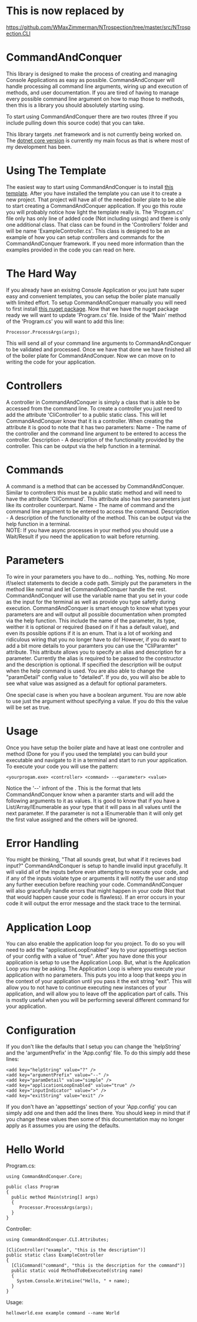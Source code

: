 # This is now replaced by
https://github.com/WMaxZimmerman/NTrospection/tree/master/src/NTrospection.CLI

# CommandAndConquer
This library is designed to make the process of creating and managing Console Applications as easy as possible. CommandAndConquer will handle processing all command line arguments, wiring up and execution of methods, and user documentation. If you are tired of having to manage every possible command line argument on how to map those to methods, then this is a library you should absolutely starting using.

To start using CommandAndConquer there are two routes (three if you include pulling down this source code) that you can take.

This library targets .net framework and is not currently being worked on. The [dotnet core version](https://github.com/WMaxZimmerman/NTrospection/tree/master/src/NTrospection.CLI) is currently my main focus as that is where most of my development has been.

# Using The Template
The easiest way to start using CommandAndConquer is to install [this template](https://marketplace.visualstudio.com/items?itemName=wmaxzimmerman.CommandAndConquerCLI01). After you have installed the template you can use it to create a new project. That project will have all of the needed boiler plate to be able to start creating a CommandAndConquer application. If you go this route you will probably notice how light the template really is.  The 'Program.cs' file only has only line of added code (Not including usings) and there is only one additional class. That class can be found in the 'Controllers' folder and will be name 'ExampleController.cs'. This class is designed to be an example of how you can setup controllers and commands for the CommandAndConquer framework. If you need more information than the examples provided in the code you can read on here.

# The Hard Way
If you already have an exisitng Console Application or you just hate super easy and convenient templates, you can setup the boiler plate manually with limited effort. To setup CommandAndConquer manually you will need to first install [this nuget package](https://www.nuget.org/packages/WMZ.CommandAndConquer.CLI/). Now that we have the nuget package ready we will want to update 'Program.cs' file. Inside of the 'Main' method of the 'Program.cs' you will want to add this line:

```
Processor.ProcessArgs(args);
```

This will send all of your command line arguments to CommandAndConquer to be validated and processed. Once we have that done we have finished all of the boiler plate for CommandAndConquer. Now we can move on to writing the code for your application.

# Controllers
A controller in CommandAndConquer is simply a class that is able to be accessed from the command line. To create a controller you just need to add the attribute 'CliController' to a public static class. This will let CommandAndConquer know that it is a controller. When creating the attribute it is good to note that it has two parameters:
Name - The name of the controller and the command line argument to be entered to access the controller.
Description - A description of the functionality provided by the controller. This can be output via the help function in a terminal.

# Commands
A command is a method that can be accessed by CommandAndConquer. Similar to controllers this must be a public static method and will need to have the attribute 'CliCommand'. This attribute also has two parameters just like its controller counterpart.
Name - The name of command and the command line argument to be entered to access the command.
Description - A description of the functionality of the method. This can be output via the help function in a terminal.    
NOTE: If you have async processes in your method you should use a Wait/Result if you need the application to wait before returning.

# Parameters
To wire in your parameters you have to do... nothing. Yes, nothing. No more if/select statements to decide a code path. Simiply put the parameters in the method like normal and let CommandAndConquer handle the rest. CommandAndConquer will use the variable name that you set in your code as the input for the terminal as well as provide you type safetly during execution. CommandAndConquer is smart enough to know what types your parameters are and will output all possible documentation when prompted via the help function. This include the name of the parameter, its type, weither it is optional or required (based on if it has a default value), and even its possible options if it is an enum. That is a lot of working and ridiculous wiring that you no longer have to do!  However, if you do want to add a bit more details to your paramters you can use the "CliParamter" attribute. This attribute allows you to specify an alias and description for a parameter. Currently the alias is required to be passed to the constructor and the description is optional. If specified the description will be output when the help command is used. You are also able to change the "paramDetail" config value to "detailed". If you do, you will also be able to see what value was assigned as a default for optional parameters.

One special case is when you have a boolean argument. You are now able to use just the argument without specifying a value. If you do this the value will be set as true.

# Usage
Once you have setup the boiler plate and have at least one controller and method (Done for you if you used the template) you can build your executable and navigate to it in a terminal and start to run your application. To execute your code you will use the pattern:

```
<yourprogam.exe> <controller> <command> --<parameter> <value>
```

Notice the '--' infront of the <parameter>. This is the format that lets CommandAndConquer know when a paramter starts and will add the following arguments to it as values. It is good to know that if you have a List/Array/IEnumerable as your type that it will pass in all values until the next parameter. If the parameter is not a IEnumerable than it will only get the first value assigned and the others will be ignored.

# Error Handling
You might be thinking, "That all sounds great, but what if it recieves bad input?" CommandAndConquer is setup to handle invalid input gracefully.  It will valid all of the inputs before even attempting to execute your code, and if any of the inputs violate type or arguments it will notify the user and stop any further execution before reaching your code. CommandAndConquer will also gracefully handle errors that might happen in your code (Not that that would happen cause your code is flawless). If an error occurs in your code it will output the error message and the stack trace to the terminal.

# Application Loop
You can also enable the application loop for you project. To do so you will need to add the "applicationLoopEnabled" key to your appsettings section of your config with a value of "true". After you have done this your application is setup to use the Application Loop. But, what is the Application Loop you may be asking. The Application Loop is where you execute your application with no parameters. This puts you into a loop that keeps you in the context of your application until you pass it the exit string "exit". This will allow you to not have to continue executing new instances of your application, and will allow you to leave off the application part of calls.  This is mostly useful when you will be performing several different command for your application.

# Configuration
If you don't like the defaults that I setup you can change the 'helpString' and the 'argumentPrefix' in the 'App.config' file. To do this simply add these lines:

```
<add key="helpString" value="?" />
<add key="argumentPrefix" value="--" />
<add key="paramDetail" value="simple" />
<add key="applicationLoopEnabled" value="true" />
<add key="inputIndicator" value=">" />
<add key="exitString" value="exit" />
```

If you don't have an 'appsettings' section of your 'App.config' you can simply add one and then add the lines there. You should keep in mind that if you change these values then some of this documentation may no longer apply as it assumes you are using the defaults.

# Hello World

Program.cs:  
  
```  
using CommandAndConquer.Core;  
  
public class Program  
{  
  public method Main(string[] args)  
  {  
     Processor.ProcessArgs(args);  
  }  
}  
```  

Controller:  
  
```  
using CommandAndConquer.CLI.Attributes;  
  
[CliController("example", "this is the description")]  
public static class ExampleController  
{  
  [CliCommand("command", "this is the description for the command")]  
  public static void MethodToBeExecuted(string name)  
  {  
    System.Console.WriteLine("Hello, " + name);  
  }  
}  
```  
 Usage:
 
 ```
 helloworld.exe example command --name World  
 ```
